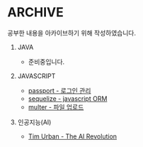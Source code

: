 # ARCHIVE

공부한 내용을 아카이브하기 위해 작성하였습니다.

1. JAVA
    - 준비중입니다.
 
  
2. JAVASCRIPT
    - [passport - 로그인 관리](https://github.com/lua928908/Archive/tree/master/passport/01)
    - [sequelize - javascript ORM](https://github.com/lua928908/Archive/tree/master/sequelize/01)
    - [multer - 파일 업로드](https://github.com/lua928908/Archive/tree/master/multer/01)
  

3. 인공지능(AI)
    - [Tim Urban - The AI Revolution]((https://github.com/lua928908/Archive/tree/master/Tim_Urban____The_AI_Revolution/01))